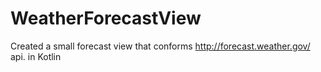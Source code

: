 # WeatherForecastView

Created a small forecast view that conforms http://forecast.weather.gov/ api. in Kotlin
